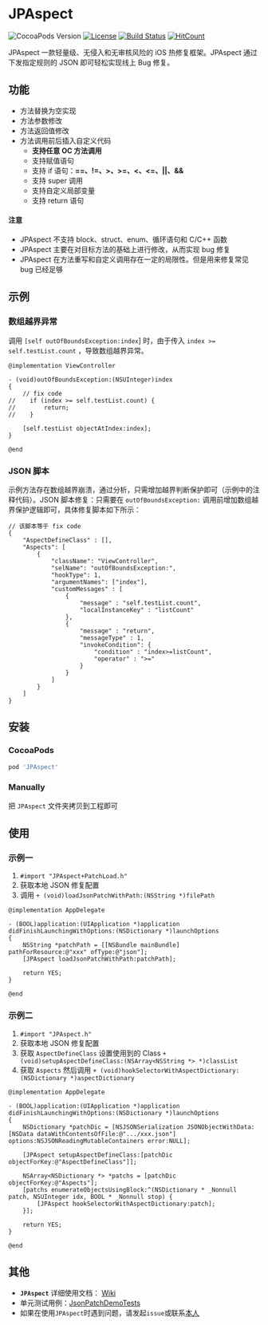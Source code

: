 # JPAspect
![CocoaPods Version](https://img.shields.io/cocoapods/v/JPAspect.svg?style=flat)
[![License](https://img.shields.io/github/license/zhiyongzou/JPAspect.svg?style=flat)](https://github.com/zhiyongzou/JPAspect/blob/master/LICENSE)
[![Build Status](https://travis-ci.com/zhiyongzou/JPAspect.svg?branch=master)](https://travis-ci.com/zhiyongzou/JPAspect)
[![HitCount](http://hits.dwyl.io/zhiyongzou/JPAspect.svg)](http://hits.dwyl.io/zhiyongzou/JPAspect)

JPAspect 一款轻量级、无侵入和无审核风险的 iOS 热修复框架。JPAspect 通过下发指定规则的 JSON 即可轻松实现线上 Bug 修复。 

## 功能
* 方法替换为空实现
* 方法参数修改
* 方法返回值修改
* 方法调用前后插入自定义代码
	* **支持任意 OC 方法调用**
	* 支持赋值语句
	* 支持 if 语句：**==、!=、>、>=、<、<=、||、&&**
	* 支持 super 调用
	* 支持自定义局部变量
	* 支持 return 语句

#### 注意
* JPAspect 不支持 block、struct、enum、循环语句和 C/C++ 函数
* JPAspect 主要在对目标方法的基础上进行修改，从而实现 bug 修复
* JPAspect 在方法重写和自定义调用存在一定的局限性。但是用来修复常见 bug 已经足够

## 示例

### 数组越界异常
调用 `[self outOfBoundsException:index`] 时，由于传入 `index >= self.testList.count` ，导致数组越界异常。

```objc
@implementation ViewController

- (void)outOfBoundsException:(NSUInteger)index
{
    // fix code
//    if (index >= self.testList.count) {
//        return;
//    }
    
    [self.testList objectAtIndex:index];
}

@end
```

### JSON 脚本
示例方法存在数组越界崩溃，通过分析，只需增加越界判断保护即可（示例中的注释代码）。JSON 脚本修复：只需要在 `outOfBoundsException:` 调用前增加数组越界保护逻辑即可，具体修复脚本如下所示：

```objc
// 该脚本等于 fix code
{
    "AspectDefineClass" : [],
    "Aspects": [
        {
            "className": "ViewController",
            "selName": "outOfBoundsException:",
            "hookType": 1,
            "argumentNames": ["index"],
            "customMessages" : [
                {
                    "message" : "self.testList.count",
                    "localInstanceKey" : "listCount"
                },
                {
                    "message" : "return",
                    "messageType" : 1,
                    "invokeCondition": {
                        "condition" : "index>=listCount",
                        "operator" : ">="
                    }
                }
            ]
        }
    ]
}
```

## 安装
### CocoaPods
```ruby
pod 'JPAspect'
```
### Manually
把 `JPAspect` 文件夹拷贝到工程即可

## 使用

### 示例一
1. `#import "JPAspect+PatchLoad.h"`
2. 获取本地 JSON 修复配置
3. 调用 `+ (void)loadJsonPatchWithPath:(NSString *)filePath`

```objc
@implementation AppDelegate

- (BOOL)application:(UIApplication *)application didFinishLaunchingWithOptions:(NSDictionary *)launchOptions
{
    NSString *patchPath = [[NSBundle mainBundle] pathForResource:@"xxx" ofType:@"json"];
    [JPAspect loadJsonPatchWithPath:patchPath];
    
    return YES;
}

@end
```

### 示例二
1. `#import "JPAspect.h"` 
2. 获取本地 JSON 修复配置
3. 获取 `AspectDefineClass` 设置使用到的 Class  `+ (void)setupAspectDefineClass:(NSArray<NSString *> *)classList`
4. 获取 `Aspects` 然后调用 `+ (void)hookSelectorWithAspectDictionary:(NSDictionary *)aspectDictionary`

```objc
@implementation AppDelegate

- (BOOL)application:(UIApplication *)application didFinishLaunchingWithOptions:(NSDictionary *)launchOptions
{
    NSDictionary *patchDic = [NSJSONSerialization JSONObjectWithData:[NSData dataWithContentsOfFile:@".../xxx.json"] options:NSJSONReadingMutableContainers error:NULL];
    
    [JPAspect setupAspectDefineClass:[patchDic objectForKey:@"AspectDefineClass"]];

    NSArray<NSDictionary *> *patchs = [patchDic objectForKey:@"Aspects"];
    [patchs enumerateObjectsUsingBlock:^(NSDictionary * _Nonnull patch, NSUInteger idx, BOOL * _Nonnull stop) {
        [JPAspect hookSelectorWithAspectDictionary:patch];
    }];
    
    return YES;
}

@end
```
## 其他
* **`JPAspect`** 详细使用文档： [Wiki](https://github.com/zhiyongzou/JPAspect/wiki)
* 单元测试用例：[JsonPatchDemoTests](https://github.com/zhiyongzou/JPAspect/tree/master/JsonPatchDemo/JsonPatchDemoTests) 
* 如果在使用`JPAspect`时遇到问题，请发起`issue`或联系[本人](mailto:scauzouzhiyong@163.com)


